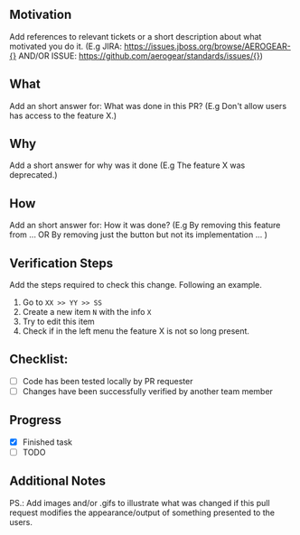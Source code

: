## Motivation
Add references to relevant tickets or a short description about what motivated you do it. (E.g JIRA: https://issues.jboss.org/browse/AEROGEAR-{} AND/OR ISSUE: https://github.com/aerogear/standards/issues/{}) 

## What
Add an short answer for: What was done in this PR? (E.g Don't allow users has access to the feature X.)

## Why
Add a short answer for why was it done (E.g The feature X was deprecated.)

## How
Add an short answer for: How it was done? (E.g By removing this feature from ... OR By removing just the button but not its implementation ... ) 

## Verification Steps
Add the steps required to check this change. Following an example.
 
1. Go to `XX >> YY >> SS`
2. Create a new item `N` with the info `X`
3. Try to edit this item 
4. Check if in the left menu the feature X is not so long present.

## Checklist:

- [ ] Code has been tested locally by PR requester
- [ ] Changes have been successfully verified by another team member 

## Progress

- [x] Finished task
- [ ] TODO

## Additional Notes

PS.: Add images and/or .gifs to illustrate what was changed if this pull request modifies the appearance/output of something presented to the users. 
 
